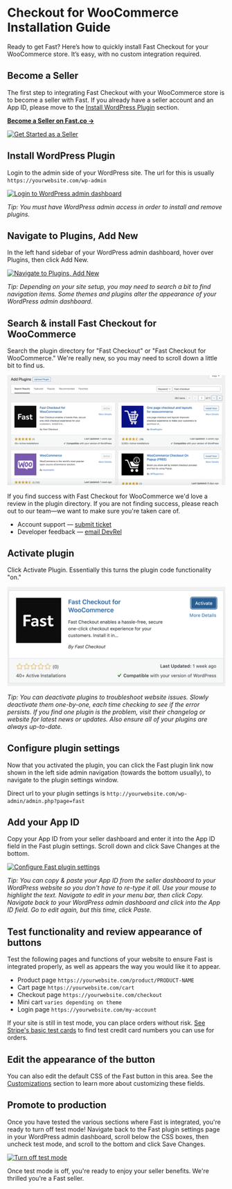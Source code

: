 # Checkout for WooCommerce Installation Guide

Ready to get Fast? Here’s how to quickly install Fast Checkout for your WooCommerce store. It’s easy, with no custom integration required.

## Become a Seller

The first step to integrating Fast Checkout with your WooCommerce store is to become a seller with Fast. If you already have a seller account and an App ID, please move to the [Install WordPress Plugin](#install-wordpress-plugin) section.

[**Become a Seller on Fast.co →**](https://www.fast.co/business)

[![Get Started as a Seller](https://www.dropbox.com/s/wkgzvje5ox4lekb/01-get-started.png?raw=1)](https://www.fast.co/business)

## Install WordPress Plugin

Login to the admin side of your WordPress site. The url for this is usually `https://yourwebsite.com/wp-admin` 

[![Login to WordPress admin dashboard](https://www.dropbox.com/s/pqq1tab5m1ex9ds/01-WordPress-admin-login.png?raw=1)](https://www.dropbox.com/s/pqq1tab5m1ex9ds/01-WordPress-admin-login.png?raw=1)

*Tip: You must have WordPress admin access in order to install and remove plugins.*

## Navigate to Plugins, Add New
In the left hand sidebar of your WordPress admin dashboard, hover over Plugins, then click Add New.

[![Navigate to Plugins, Add New](https://www.dropbox.com/s/5w4592w4vfz4o2i/02-plugins-add-new.png?raw=1)](https://www.dropbox.com/s/5w4592w4vfz4o2i/02-plugins-add-new.png?raw=1)

*Tip: Depending on your site setup, you may need to search a bit to find navigation items. Some themes and plugins alter the appearance of your WordPress admin dashboard.*

## Search & install Fast Checkout for WooCommerce
Search the plugin directory for "Fast Checkout" or "Fast Checkout for WooCommerce." We're really new, so you may need to scroll down a little bit to find us. 

![Search Fast Checkout for WooCommerce](images/woocommerce/add-plugin-from-directory.png)

If you find success with Fast Checkout for WooCommerce we'd love a review in the plugin directory. If you are not finding success, please reach out to our team—we want to make sure you're taken care of. 

* Account support — [submit ticket](https://help.fast.co/hc/en-us/requests/new)
* Developer feedback — [email DevRel](mailto:seller-support@fast.co)

## Activate plugin
Click Activate Plugin. Essentially this turns the plugin code functionality "on."

![Activate plugin](images/woocommerce/activate-plugin.png)

*Tip: You can deactivate plugins to troubleshoot website issues. Slowly deactivate them one-by-one, each time checking to see if the error persists. If you find one plugin is the problem, visit their changelog or website for latest news or updates. Also ensure all of your plugins are always up-to-date.*

## Configure plugin settings
Now that you activated the plugin, you can click the Fast plugin link now shown in the left side admin navigation (towards the bottom usually), to navigate to the plugin settings window.

Direct url to your plugin settings is `http://yourwebsite.com/wp-admin/admin.php?page=fast`

## Add your App ID
Copy your App ID from your seller dashboard and enter it into the App ID field in the Fast plugin settings. Scroll down and click Save Changes at the bottom.

[![Configure Fast plugin settings](https://www.dropbox.com/s/geqt419gp26ymrn/06-manual-configure-plugin.png?raw=1)](https://www.dropbox.com/s/geqt419gp26ymrn/06-manual-configure-plugin.png?raw=1)

*Tip: You can copy & paste your App ID from the seller dashboard to your WordPress website so you don't have to re-type it all. Use your mouse to highlight the text. Navigate to edit in your menu bar, then click Copy. Navigate back to your WordPress admin dashboard and click into the App ID field. Go to edit again, but this time, click Paste.*

## Test functionality and review appearance of buttons
Test the following pages and functions of your website to ensure Fast is integrated properly, as well as appears the way you would like it to appear.

* Product page `https://yourwebsite.com/product/PRODUCT-NAME`
* Cart page `https://yourwebsite.com/cart`
* Checkout page `https://yourwebsite.com/checkout`
* Mini cart `varies depending on theme`
* Login page `https://yourwebsite.com/my-account`

If your site is still in test mode, you can place orders without risk. [See Stripe's basic test cards](https://stripe.com/docs/testing#cards) to find test credit card numbers you can use for orders.

## Edit the appearance of the button
You can also edit the default CSS of the Fast button in this area. See the [Customizations](#customizations) section to learn more about customizing these fields. 

## Promote to production
Once you have tested the various sections where Fast is integrated, you're ready to turn off test mode! Navigate back to the Fast plugin settings page in your WordPress admin dashboard, scroll below the CSS boxes, then uncheck test mode, and scroll to the bottom and click Save Changes.

[![Turn off test mode](https://www.dropbox.com/s/6683zaqc0u9xca7/turn-off-test-mode.png?raw=1)](https://www.dropbox.com/s/6683zaqc0u9xca7/turn-off-test-mode.png?raw=1)

Once test mode is off, you're ready to enjoy your seller benefits. We're thrilled you're a Fast seller. 

